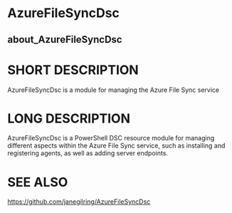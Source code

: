 ﻿# AzureFileSyncDsc
## about_AzureFileSyncDsc

# SHORT DESCRIPTION
AzureFileSyncDsc is a module for managing the Azure File Sync service

# LONG DESCRIPTION
AzureFileSyncDsc is a PowerShell DSC resource module for managing different aspects within the Azure File Sync service, such as installing and registering agents, as well as adding server endpoints.

# SEE ALSO
https://github.com/janegilring/AzureFileSyncDsc
